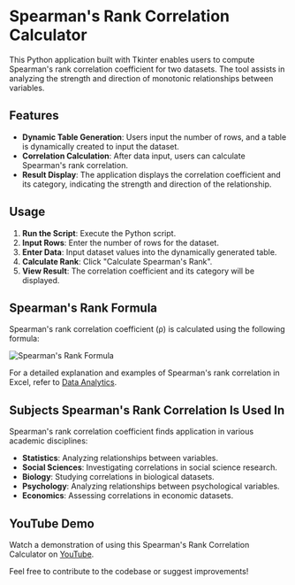 # Spearman's Rank Correlation Calculator

This Python application built with Tkinter enables users to compute Spearman's rank correlation coefficient for two datasets. The tool assists in analyzing the strength and direction of monotonic relationships between variables.

## Features

- **Dynamic Table Generation**: Users input the number of rows, and a table is dynamically created to input the dataset.
- **Correlation Calculation**: After data input, users can calculate Spearman's rank correlation.
- **Result Display**: The application displays the correlation coefficient and its category, indicating the strength and direction of the relationship.

## Usage

1. **Run the Script**: Execute the Python script.
2. **Input Rows**: Enter the number of rows for the dataset.
3. **Enter Data**: Input dataset values into the dynamically generated table.
4. **Calculate Rank**: Click "Calculate Spearman's Rank".
5. **View Result**: The correlation coefficient and its category will be displayed.

## Spearman's Rank Formula

Spearman's rank correlation coefficient (ρ) is calculated using the following formula:

![Spearman's Rank Formula](https://www.dataanalytics.org.uk/spearman-rank-correlation-in-excel/)

For a detailed explanation and examples of Spearman's rank correlation in Excel, refer to [Data Analytics](https://www.dataanalytics.org.uk/spearman-rank-correlation-in-excel/).

## Subjects Spearman's Rank Correlation Is Used In

Spearman's rank correlation coefficient finds application in various academic disciplines:

- **Statistics**: Analyzing relationships between variables.
- **Social Sciences**: Investigating correlations in social science research.
- **Biology**: Studying correlations in biological datasets.
- **Psychology**: Analyzing relationships between psychological variables.
- **Economics**: Assessing correlations in economic datasets.

## YouTube Demo

Watch a demonstration of using this Spearman's Rank Correlation Calculator on [YouTube](https://youtu.be/HbgG2THORa8).

Feel free to contribute to the codebase or suggest improvements!

